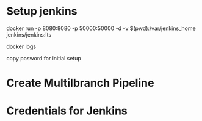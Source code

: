 # Setup jenkins

docker run -p 8080:8080 -p 50000:50000 -d -v $(pwd):/var/jenkins_home jenkins/jenkins:lts


docker logs <containerID>

copy posword for initial setup

# Create Multilbranch Pipeline

# Credentials for Jenkins
